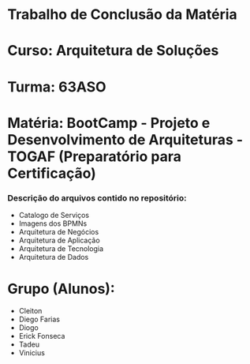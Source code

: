 # Trabalho de Conclusão da Matéria

# Curso: Arquitetura de Soluções

# Turma: 63ASO

# Matéria: BootCamp - Projeto e Desenvolvimento de Arquiteturas - TOGAF (Preparatório para Certificação)

### Descrição do arquivos contido no repositório:
- Catalogo de Serviços
- Imagens dos BPMNs
- Arquitetura de Negócios
- Arquitetura de Aplicação
- Arquitetura de Tecnologia
- Arquitetura de Dados

# Grupo (Alunos):
- Cleiton
- Diego Farias
- Diogo
- Erick Fonseca
- Tadeu
- Vinicius

